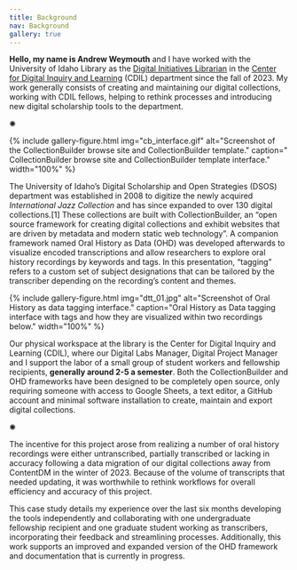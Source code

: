 ```yaml
---
title: Background
nav: Background
gallery: true
---
```


**Hello, my name is Andrew Weymouth** and I have worked with the University of Idaho Library as the [Digital Initiatives Librarian](https://www.lib.uidaho.edu/about/people/aweymouth.html) in the [Center for Digital Inquiry and Learning](https://cdil.lib.uidaho.edu/) (CDIL) department since the fall of 2023. My work generally consists of creating and maintaining our digital collections, working with CDIL fellows, helping to rethink processes and introducing new digital scholarship tools to the department.

<div class="symbol-container">
    <p class="symbol">&#10042;</p>
</div>

{% include gallery-figure.html img="cb_interface.gif" alt="Screenshot of the CollectionBuilder browse site and CollectionBuilder template." caption=" CollectionBuilder browse site and CollectionBuilder template interface." width="100%" %}

The University of Idaho’s Digital Scholarship and Open Strategies (DSOS) department was established in 2008 to digitize the newly acquired _International Jazz Collection_ and has since expanded to over 130 digital collections.[1] These collections are built with CollectionBuilder, an “open source framework for creating digital collections and exhibit websites that are driven by metadata and modern static web technology”. A companion framework named Oral History as Data (OHD) was developed afterwards to visualize encoded transcriptions and allow researchers to explore oral history recordings by keywords and tags. In this presentation, “tagging” refers to a custom set of subject designations that can be tailored by the transcriber depending on the recording’s content and themes. 

{% include gallery-figure.html img="dtt_01.jpg" alt="Screenshot of Oral History as data tagging interface." caption="Oral History as Data tagging interface with tags and how they are visualized within two recordings below." width="100%" %}

Our physical workspace at the library is the Center for Digital Inquiry and Learning (CDIL), where our Digital Labs Manager, Digital Project Manager and I support the labor of a small group of student workers and fellowship recipients, **generally around 2-5 a semester**. Both the CollectionBuilder and OHD frameworks have been designed to be completely open source, only requiring someone with access to Google Sheets, a text editor, a GitHub account and minimal software installation to create, maintain and export digital collections. 

<div class="symbol-container">
    <p class="symbol">&#10042;</p>
</div>

The incentive for this project arose from realizing a number of oral history recordings were either untranscribed, partially transcribed or lacking in accuracy following a data migration of our digital collections away from ContentDM in the winter of 2023. Because of the volume of transcripts that needed updating, it was worthwhile to rethink workflows for overall efficiency and accuracy of this project. 

This case study details my experience over the last six months developing the tools independently and collaborating with one undergraduate fellowship recipient and one graduate student working as transcribers, incorporating their feedback and streamlining processes. Additionally, this work supports an improved and expanded version of the OHD framework and documentation that is currently in progress. 


